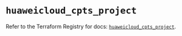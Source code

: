 # `huaweicloud_cpts_project`

Refer to the Terraform Registry for docs: [`huaweicloud_cpts_project`](https://registry.terraform.io/providers/huaweicloud/huaweicloud/1.71.1/docs/resources/cpts_project).
